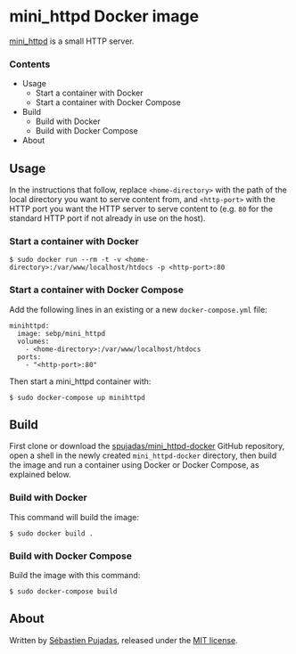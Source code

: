 # mini_httpd Docker image

[mini_httpd](http://www.acme.com/software/mini_httpd/) is a small HTTP server.

### Contents

 - Usage
	 - Start a container with Docker
	 - Start a container with Docker Compose
 - Build
	 - Build with Docker
	 - Build with Docker Compose
 - About

## Usage

In the instructions that follow, replace `<home-directory>` with the path of the local directory you want to serve content from, and `<http-port>` with the HTTP port you want the HTTP server to serve content to (e.g. `80` for the standard HTTP port if not already in use on the host).

### Start a container with Docker

	$ sudo docker run --rm -t -v <home-directory>:/var/www/localhost/htdocs -p <http-port>:80

### Start a container with Docker Compose

Add the following lines in an existing or a new `docker-compose.yml` file:

	minihttpd:
	  image: sebp/mini_httpd
	  volumes:
	    - <home-directory>:/var/www/localhost/htdocs
	  ports:
	    - "<http-port>:80"

Then start a mini_httpd container with:

	$ sudo docker-compose up minihttpd


## Build

First clone or download the [spujadas/mini_httpd-docker](https://github.com/spujadas/mini_httpd-docker) GitHub repository, open a shell in the newly created `mini_httpd-docker` directory, then build the image and run a container using Docker or Docker Compose, as explained below.

### Build with Docker

This command will build the image:

	$ sudo docker build .

### Build with Docker Compose

Build the image with this command:

	$ sudo docker-compose build

## About

Written by [Sébastien Pujadas](http://pujadas.net), released under the [MIT license](http://opensource.org/licenses/MIT).
